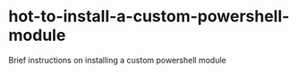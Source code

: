 # hot-to-install-a-custom-powershell-module
Brief instructions on installing a custom powershell module

